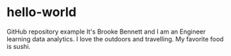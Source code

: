 # hello-world
GitHub repository example
It's Brooke Bennett and I am an Engineer learning data analytics.
I love the outdoors and travelling. 
My favorite food is sushi. 
